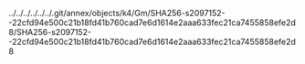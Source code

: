 ../../../../../../.git/annex/objects/k4/Gm/SHA256-s2097152--22cfd94e500c21b18fd41b760cad7e6d1614e2aaa633fec21ca7455858efe2d8/SHA256-s2097152--22cfd94e500c21b18fd41b760cad7e6d1614e2aaa633fec21ca7455858efe2d8